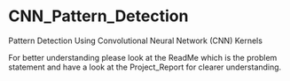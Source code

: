 # CNN_Pattern_Detection
Pattern Detection Using Convolutional Neural Network (CNN) Kernels

For better understanding please look at the ReadMe which is the problem statement and have a look at the Project_Report for clearer understanding.
